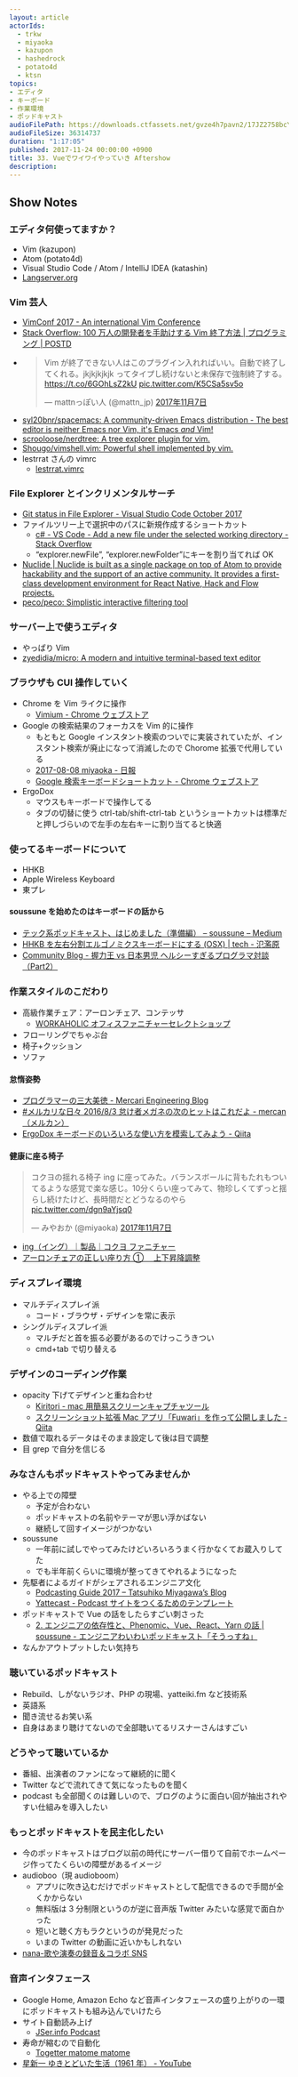 ```yaml
---
layout: article
actorIds:
  - trkw
  - miyaoka
  - kazupon
  - hashedrock
  - potato4d
  - ktsn
topics:
- エディタ
- キーボード
- 作業環境
- ポッドキャスト
audioFilePath: https://downloads.ctfassets.net/gvze4h7pavn2/17JZ2758bcY4ikY0AAcc8/ae8475cec7459a10b6d7b610fd4ca275/33.mp3
audioFileSize: 36314737
duration: "1:17:05"
published: 2017-11-24 00:00:00 +0900
title: 33. Vueでワイワイやっていき Aftershow
description:
---
```


## Show Notes

### エディタ何使ってますか？

* Vim (kazupon)
* Atom (potato4d)
* Visual Studio Code / Atom / IntelliJ IDEA (katashin)
* [Langserver.org](https://langserver.org/)

### Vim 芸人

* [VimConf 2017 - An international Vim Conference](http://vimconf.vim-jp.org/2017/)
* [Stack Overflow: 100 万人の開発者を手助けする Vim 終了方法 \| プログラミング \| POSTD](http://postd.cc/stack-overflow-helping-one-million-developers-exit-vim/)
* <blockquote class="twitter-tweet" data-lang="ja"><p lang="ja" dir="ltr">Vim が終了できない人はこのプラグイン入れればいい。自動で終了してくれる。jkjkjkjkjk ってタイプし続けないと未保存で強制終了する。<a href="https://t.co/6GOhLsZ2kU">https://t.co/6GOhLsZ2kU</a> <a href="https://t.co/K5CSa5sv5o">pic.twitter.com/K5CSa5sv5o</a></p>&mdash; mattnっぽい人 (@mattn_jp) <a href="https://twitter.com/mattn_jp/status/927776711877435392?ref_src=twsrc%5Etfw">2017年11月7日</a></blockquote>
* [syl20bnr/spacemacs: A community-driven Emacs distribution - The best editor is neither Emacs nor Vim, it's Emacs _and_ Vim!](https://github.com/syl20bnr/spacemacs)
* [scrooloose/nerdtree: A tree explorer plugin for vim.](https://github.com/scrooloose/nerdtree)
* [Shougo/vimshell.vim: Powerful shell implemented by vim.](https://github.com/Shougo/vimshell.vim)
* lestrrat さんの vimrc
  * [lestrrat.vimrc](https://gist.github.com/lestrrat/373716)

### File Explorer とインクリメンタルサーチ

* [Git status in File Explorer - Visual Studio Code October 2017](https://code.visualstudio.com/updates/v1_18#_git-status-in-file-explorer)
* ファイルツリー上で選択中のパスに新規作成するショートカット
  * [c# - VS Code - Add a new file under the selected working directory - Stack Overflow](https://stackoverflow.com/questions/39599514/vs-code-add-a-new-file-under-the-selected-working-directory)
  * “explorer.newFile”, “explorer.newFolder”にキーを割り当てれば OK
* [Nuclide \| Nuclide is built as a single package on top of Atom to provide hackability and the support of an active community. It provides a first-class development environment for React Native, Hack and Flow projects.](https://nuclide.io/)
* [peco/peco: Simplistic interactive filtering tool](https://github.com/peco/peco)

### サーバー上で使うエディタ

* やっぱり Vim
* [zyedidia/micro: A modern and intuitive terminal-based text editor](https://github.com/zyedidia/micro)

### ブラウザも CUI 操作していく

* Chrome を Vim ライクに操作
  * [Vimium - Chrome ウェブストア](https://chrome.google.com/webstore/detail/vimium/dbepggeogbaibhgnhhndojpepiihcmeb)
* Google の検索結果のフォーカスを Vim 的に操作
  * もともと Google インスタント検索のついでに実装されていたが、インスタント検索が廃止になって消滅したので Chorome 拡張で代用している
  * [2017-08-08 miyaoka - 日報](https://nippo.wikihub.io/@miyaoka/20170808150412)
  * [Google 検索キーボードショートカット - Chrome ウェブストア](https://chrome.google.com/webstore/detail/google-search-results-sho/dchaandmcifgjemlhiekookpgjmkcelg/related?hl=ja)
* ErgoDox
  * マウスもキーボードで操作してる
  * タブの切替に使う ctrl-tab/shift-ctrl-tab というショートカットは標準だと押しづらいので左手の左右キーに割り当てると快適

### 使ってるキーボードについて

* HHKB
* Apple Wireless Keyboard
* 東プレ

#### soussune を始めたのはキーボードの話から

* [テック系ポッドキャスト、はじめました（準備編） – soussune – Medium](https://medium.com/soussune/%E3%83%86%E3%83%83%E3%82%AF%E7%B3%BB%E3%83%9D%E3%83%83%E3%83%89%E3%82%AD%E3%83%A3%E3%82%B9%E3%83%88-%E3%81%AF%E3%81%98%E3%82%81%E3%81%BE%E3%81%97%E3%81%9F-369bd1efcd3a)
* [HHKB を左右分割エルゴノミクスキーボードにする (OSX) \| tech - 氾濫原](https://lowreal.net/2016/07/20/1)
* [Community Blog - 握力王 vs 日本男児 ヘルシーすぎるプログラマ対談（Part2）](https://www.oreilly.co.jp/community/blog/2016/03/helthy-programmers-talk-training-part2.html)

### 作業スタイルのこだわり

* 高級作業チェア：アーロンチェア、コンテッサ
  * [WORKAHOLIC オフィスファニチャーセレクトショップ](https://www.iamworkaholic.jp/)
* フローリングでちゃぶ台
* 椅子+クッション
* ソファ

#### 怠惰姿勢

* [プログラマーの三大美徳 - Mercari Engineering Blog](http://tech.mercari.com/entry/2016/06/30/181442)
* [#メルカリな日々 2016/8/3 怠け者メガネの次のヒットはこれだよ - mercan（メルカン）](http://mercan.mercari.com/entry/2016/08/02/194622)
* [ErgoDox キーボードのいろいろな使い方を模索してみよう - Qiita](https://qiita.com/miyaoka/items/a0d0797a5d9e183cd2cd)

#### 健康に座る椅子

<blockquote class="twitter-tweet" data-lang="ja"><p lang="ja" dir="ltr">コクヨの揺れる椅子 ing に座ってみた。バランスボールに背もたれもついてるような感覚で楽な感じ。10分くらい座ってみて、物珍しくてずっと揺らし続けたけど、長時間だとどうなるのやら <a href="https://t.co/dgn9aYjsq0">pic.twitter.com/dgn9aYjsq0</a></p>&mdash; みやおか (@miyaoka) <a href="https://twitter.com/miyaoka/status/927804450449657856?ref_src=twsrc%5Etfw">2017年11月7日</a></blockquote>

* [ing（イング）｜製品｜コクヨ ファニチャー](http://www.kokuyo-furniture.co.jp/products/office/ing/)
* [アーロンチェアの正しい座り方 ① 　上下昇降調整](http://shobundo.biz/blog/hermanmiller/aeron/suwarikata1)

### ディスプレイ環境

* マルチディスプレイ派
  * コード・ブラウザ・デザインを常に表示
* シングルディスプレイ派
  * マルチだと首を振る必要があるのでけっこうきつい
  * cmd+tab で切り替える

### デザインのコーディング作業

* opacity 下げてデザインと重ね合わせ
  * [Kiritori - mac 用簡易スクリーンキャプチャツール](http://kiritori.ruhenheim.org/jp/)
  * [スクリーンショット拡張 Mac アプリ「Fuwari」を作って公開しました - Qiita](https://qiita.com/kentya6/items/00599091bd987b5fa797)
* 数値で取れるデータはそのまま設定して後は目で調整
* 目 grep で自分を信じる

### みなさんもポッドキャストやってみませんか

* やる上での障壁
  * 予定が合わない
  * ポッドキャストの名前やテーマが思い浮かばない
  * 継続して回すイメージがつかない
* soussune
  * 一年前に試しでやってみたけどいろいろうまく行かなくてお蔵入りしてた
  * でも半年前くらいに環境が整ってきてやれるようになった
* 先駆者によるガイドがシェアされるエンジニア文化
  * [Podcasting Guide 2017 – Tatsuhiko Miyagawa’s Blog](https://weblog.bulknews.net/podcasting-guide-2017-2e88531a367d)
  * [Yattecast - Podcast サイトをつくるためのテンプレート](https://r7kamura.github.io/yattecast/)
* ポッドキャストで Vue の話をしたらすごい刺さった
  * [2. エンジニアの依存性と、Phenomic、Vue、React、Yarn の話 \| soussune - エンジニアわいわいポッドキャスト「そうっすね」](https://soussune.com/episode/2)
* なんかアウトプットしたい気持ち

### 聴いているポッドキャスト

* Rebuild、しがないラジオ、PHP の現場、yatteiki.fm など技術系
* 英語系
* 聞き流せるお笑い系
* 自身はあまり聴けてないので全部聴いてるリスナーさんはすごい

### どうやって聴いているか

* 番組、出演者のファンになって継続的に聞く
* Twitter などで流れてきて気になったものを聞く
* podcast も全部聞くのは難しいので、ブログのように面白い回が抽出されやすい仕組みを導入したい

### もっとポッドキャストを民主化したい

* 今のポッドキャストはブログ以前の時代にサーバー借りて自前でホームページ作ってたくらいの障壁があるイメージ
* audioboo（現 audioboom）
  * アプリに吹き込むだけでポッドキャストとして配信できるので手間が全くかからない
  * 無料版は 3 分制限というのが逆に音声版 Twitter みたいな感覚で面白かった
  * 短いと聴く方もラクというのが発見だった
  * いまの Twitter の動画に近いかもしれない
* [nana-歌や演奏の録音＆コラボ SNS](https://itunes.apple.com/jp/app/nana-%E6%AD%8C%E3%82%84%E6%BC%94%E5%A5%8F%E3%81%AE%E9%8C%B2%E9%9F%B3-%E3%82%B3%E3%83%A9%E3%83%9Csns/id540360389?mt=8)

### 音声インタフェース

* Google Home, Amazon Echo など音声インタフェースの盛り上がりの一環にポッドキャストも組み込んでいけたら
* サイト自動読み上げ
  * [JSer.info Podcast](https://jser.info/podcast/)
* 寿命が縮むので自動化
  * [Togetter matome matome](https://www.slideshare.net/otsune/togetter-matome-matome)
* [星新一 ゆきとどいた生活（1961 年） - YouTube](https://www.youtube.com/watch?v=4bc-pcUycHA)
